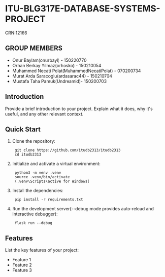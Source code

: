 # ITU-BLG317E-DATABASE-SYSTEMS-PROJECT

CRN:12166

## GROUP MEMBERS

- Onur Baylam(onurbayl) - 150220770
- Orhan Berkay Yılmaz(orhosko) - 150210054
- Muhammed Necati Polat(MuhammedNecatiPolat) - 070200734
- Murat Arda Saracoglu(ardasarac44) - 150210704	
- Mustafa Taha Pamuk(Undreamid)- 150200703

## Introduction

Provide a brief introduction to your project. Explain what it does, why it's useful, and any other relevant context.

## Quick Start

1. Clone the repository:

        git clone https://github.com/itudb2313/itudb2313
        cd itudb2313

2. Initialize and activate a virtual environment:

        python3 -m venv .venv
        source .venv/bin/activate
        (.venv\Scripts\active for Windows)

3. Install the dependencies:

        pip install -r requirements.txt

4. Run the development server(--debug mode provides auto-reload and interactive debugger):

        flask run --debug

## Features

List the key features of your project:

- Feature 1
- Feature 2
- Feature 3
